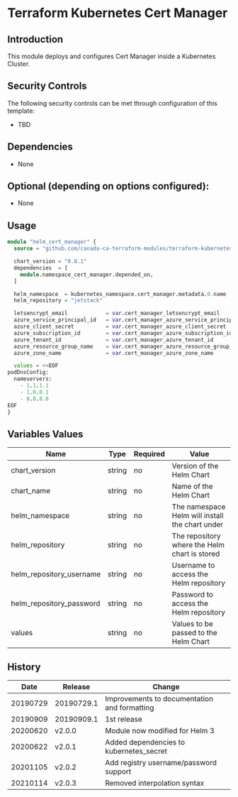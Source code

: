 # Terraform Kubernetes Cert Manager

## Introduction

This module deploys and configures Cert Manager inside a Kubernetes Cluster.

## Security Controls

The following security controls can be met through configuration of this template:

* TBD

## Dependencies

* None

## Optional (depending on options configured):

* None

## Usage

```terraform
module "helm_cert_manager" {
  source = "github.com/canada-ca-terraform-modules/terraform-kubernetes-cert-manager?ref=v2.0.0"

  chart_version = "0.8.1"
  dependencies  = [
    module.namespace_cert_manager.depended_on,
  ]

  helm_namespace  = kubernetes_namespace.cert_manager.metadata.0.name
  helm_repository = "jetstack"

  letsencrypt_email            = var.cert_manager_letsencrypt_email
  azure_service_principal_id   = var.cert_manager_azure_service_principal_id
  azure_client_secret          = var.cert_manager_azure_client_secret
  azure_subscription_id        = var.cert_manager_azure_subscription_id
  azure_tenant_id              = var.cert_manager_azure_tenant_id
  azure_resource_group_name    = var.cert_manager_azure_resource_group_name
  azure_zone_name              = var.cert_manager_azure_zone_name

  values = <<EOF
podDnsConfig:
  nameservers:
    - 1.1.1.1
    - 1.0.0.1
    - 8.8.8.8
EOF
}
```

## Variables Values

| Name                     | Type   | Required | Value                                           |
|--------------------------|--------|----------|-------------------------------------------------|
| chart_version            | string | no       | Version of the Helm Chart                       |
| chart_name               | string | no       | Name of the Helm Chart                          |
| helm_namespace           | string | no       | The namespace Helm will install the chart under |
| helm_repository          | string | no       | The repository where the Helm chart is stored   |
| helm_repository_username | string | no       | Username to access the Helm repository          |
| helm_repository_password | string | no       | Password to access the Helm repository          |
| values                   | string | no       | Values to be passed to the Helm Chart           |

## History

| Date     | Release    | Change                                       |
| -------- | ---------- | -------------------------------------------- |
| 20190729 | 20190729.1 | Improvements to documentation and formatting |
| 20190909 | 20190909.1 | 1st release                                  |
| 20200620 | v2.0.0     | Module now modified for Helm 3               |
| 20200622 | v2.0.1     | Added dependencies to kubernetes_secret      |
| 20201105 | v2.0.2     | Add registry username/password support       |
| 20210114 | v2.0.3     | Removed interpolation syntax                 |

